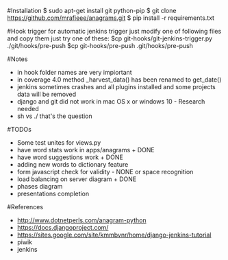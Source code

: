 #Installation
$ sudo apt-get install git python-pip
$ git clone https://github.com/mrafieee/anagrams.git
$ pip install -r requirements.txt

#Hook trigger
for automatic jenkins trigger just modify one of following files and copy them
just try one of these:
$cp git-hooks/git-jenkins-trigger.py ./git/hooks/pre-push
$cp git-hooks/pre-push .git/hooks/pre-push

#Notes
- in hook folder names are very impiortant
- in coverage 4.0 method _harvest_data() has been renamed to get_date()
- jenkins sometimes crashes and all plugins installed and some projects data will be removed
- django and git did not work in mac OS x or windows 10 - Research needed
- sh vs ./ that's the question

#TODOs
- Some test unites for views.py
- have word stats work in apps/anagrams + DONE
- have word suggestions work + DONE
- adding new words to dictionary feature
- form javascript check for validity - NONE or space recognition
- load balancing on server diagram + DONE
- phases diagram
- presentations completion 

#References
- http://www.dotnetperls.com/anagram-python
- https://docs.djangoproject.com/
- https://sites.google.com/site/kmmbvnr/home/django-jenkins-tutorial
- piwik
- jenkins
